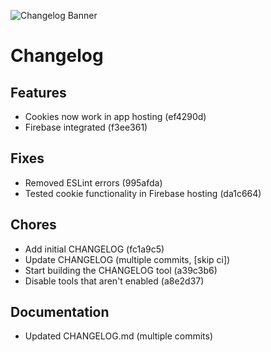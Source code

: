 ![Changelog Banner](https://cdn.bytez.com/images/inference/1SFrfLDpGMYxt28wx_5yr.png)

# Changelog

## Features
- Cookies now work in app hosting (ef4290d)
- Firebase integrated (f3ee361)

## Fixes
- Removed ESLint errors (995afda)
- Tested cookie functionality in Firebase hosting (da1c664)

## Chores
- Add initial CHANGELOG (fc1a9c5)
- Update CHANGELOG (multiple commits, [skip ci])
- Start building the CHANGELOG tool (a39c3b6)
- Disable tools that aren't enabled (a8e2d37)

## Documentation
- Updated CHANGELOG.md (multiple commits)